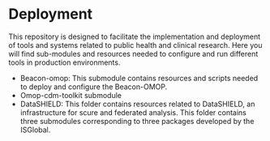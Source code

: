 # Deployment

This repository  is designed to facilitate the implementation and deployment of tools and systems related to public health and clinical research. Here you will find sub-modules and resources needed to configure and run different tools in production environments.

- Beacon-omop: This submodule contains resources and scripts needed to deploy and configure the Beacon-OMOP. 
- Omop-cdm-toolkit submodule
- DataSHIELD: This folder contains resources related to DataSHIELD, an infrastructure for scure and federated analysis. This folder contains three submodules corresponding to three packages developed by the ISGlobal.
